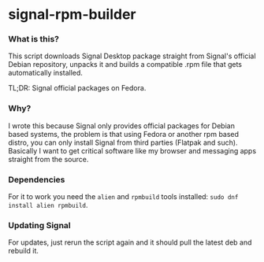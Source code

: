 # signal-rpm-builder

### What is this?
This script downloads Signal Desktop package straight from Signal's official Debian repository, unpacks it and builds a compatible .rpm file that gets automatically installed.

TL;DR: Signal official packages on Fedora.

### Why?
I wrote this because Signal only provides official packages for Debian based systems, the problem is that using Fedora or another rpm based distro, you can only install Signal from third parties (Flatpak and such). Basically I want to get critical software like my browser and messaging apps straight from the source.

### Dependencies
For it to work you need the `alien` and `rpmbuild` tools installed:
`sudo dnf install alien rpmbuild`.

### Updating Signal
For updates, just rerun the script again and it should pull the latest deb and rebuild it.
